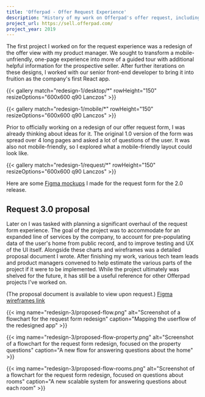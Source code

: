 ```yaml
---
title: 'Offerpad - Offer Request Experience'
description: "History of my work on Offerpad's offer request, including a substantial proposal for a completely new approach for the request form itself."
project_url: https://sell.offerpad.com/
project_year: 2019
---
```


The first project I worked on for the request experience was a redesign of the offer view with my product manager. We sought to transform a mobile-unfriendly, one-page experience into more of a guided tour with additional helpful information for the prospective seller. After further iterations on these designs, I worked with our senior front-end developer to bring it into fruition as the company's first React app.

{{< gallery match="redesign-1/desktop/*"  rowHeight="150" resizeOptions="600x600 q90 Lanczos"  >}}

{{< gallery match="redesign-1/mobile/*"  rowHeight="150" resizeOptions="600x600 q90 Lanczos" >}}

Prior to officially working on a redesign of our offer request form, I was already thinking about ideas for it. The original 1.0 version of the form was spread over 4 long pages and asked a lot of questions of the user. It was also not mobile-friendly, so I explored what a mobile-friendly layout could look like.

{{< gallery match="redesign-1/request/*"  rowHeight="150" resizeOptions="600x600 q90 Lanczos" >}}

Here are some [Figma mockups](https://www.figma.com/file/myKOsbnzIRtzw4mCd9LTdN/Request-Form-Exploration-2?node-id=24%253A0) I made for the request form for the 2.0 release.

## Request 3.0 proposal

Later on I was tasked with planning a significant overhaul of the request form experience. The goal of the project was to accommodate for an expanded line of services by the company, to account for pre-populating data of the user's home from public record, and to improve testing and UX of the UI itself. Alongside these charts and wireframes was a detailed proposal document I wrote. After finishing my work, various tech team leads and product managers convened to help estimate the various parts of the project if it were to be implemented. While the project ultimately was shelved for the future, it has still be a useful reference for other Offerpad projects I've worked on.

(The proposal document is available to view upon request.) [Figma wireframes link](https://www.figma.com/file/dZ5Tm3NWAf8K36dDksZBNb/new-request-form?node-id=189%253A0)

{{< img name="redesign-3/proposed-flow.png" alt="Screenshot of a flowchart for the request form redesign" caption="Mapping the userflow of the redesigned app" >}}

{{< img name="redesign-3/proposed-flow-property.png" alt="Screenshot of a flowchart for the request form redesign, focused on the property questions" caption="A new flow for answering questions about the home" >}}

{{< img name="redesign-3/proposed-flow-rooms.png" alt="Screenshot of a flowchart for the request form redesign, focused on questions about rooms" caption="A new scalable system for answering questions about each room" >}}
